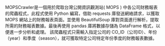 MOPSCrawler是一個用於爬取台灣公開資訊觀測站( MOPS ) 中各公司財務報表的爬蟲程式，此程式使用 Python 編寫，借助 requests 庫發送網絡請求，以獲取 MOPS 網站上的財務報表頁面。並使用 BeautifulSoup 庫對頁面進行解析，提取所需的財務報表數據。最後再使用 pandas 庫將數據存儲為 DataFrame 格式，以便進一步分析和處理。
該爬蟲程式只需輸入指定公司的 CO_ID（公司ID）、年份（year）和季度（season），就可獲取特定公司特定年份季度的財務報表數據。